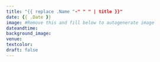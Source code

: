 ```yaml
---
title: "{{ replace .Name "-" " " | title }}"
date: {{ .Date }}
image: #Remove this and fill below to autogenerate image
dateandtime: 
background_image: 
venue:
textcolor: 
draft: false
---
```



